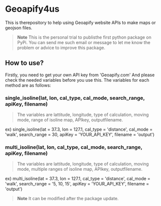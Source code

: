 # Geoapify4us
This is therepository to help using Geoapify website APIs to make maps or geojson files.

>**Note**
>This is the personal trial to publisthe first python package on PyPi.
>You can send me such email or message to let me know the problem or advice to improve this package.

## How to use?
Firstly, you need to get your own API key from 'Geoapify.com'
And please check the needed variables before you use this.
The variables for each method are as follows:

### single_isoline(lat, lon, cal_type, cal_mode, search_range, apiKey, filename)

>The variables are lattitude, longitude, type of calculation, moving mode, range of isoline map, APIkey, outputfilename.

ex) single_isoline(lat = 37.3, lon = 127.1, cal_type = 'distance', cal_mode = 'walk', search_range = 30, apiKey = 'YOUR_API_KEY', filename = 'output')


### multi_isoline(lat, lon, cal_type, cal_mode, search_range, apiKey, filename)

>The variables are lattitude, longitude, type of calculation, moving mode, multiple ranges of isoline map, APIkey, outputfilename.

ex) multi_isoline(lat = 37.3, lon = 127.1, cal_type = 'distance', cal_mode = 'walk', search_range = '5, 10, 15', apiKey = 'YOUR_API_KEY', filename = 'output')


>**Note**
>It can be modified after the package update.
